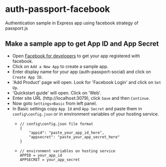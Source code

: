 # auth-passport-facebook
Authentication sample in Express app using facebook strategy of passport.js

## Make a sample app to get App ID and App Secret
+ Open [Facebook for developers](https://developers.facebook.com/apps/) to get your app registered with facebook.
+ Click on `Add a New App` to create a sample app.
+ Enter display name for your app (auth-passport-social) and click on `Create App ID`.
+ 'Add Product' page will open. Look for 'Facebook Login' and click on `Set Up`.
+ 'Quickstart guide' will open. Click on 'Web'.
+ Enter site URL (http://localhost:3079), click `Save` and then `Continue`.
+ Now goto `Settings>Basic` from left panel.
+ In Basic settings copy `App Id` and `App Secret` and paste them in `config\config.json` or in environment variables of your hosting service.
  - ```
  	// config\config.json file format
  	{
		"appid": "paste_your_app_id_here",
		"appsecret": "paste_your_app_secret_here"
	}
	```
  - ```
  	// environment variables on hosting service
  	APPID = your_app_id
  	APPSECRET = your_app_secret
  	```